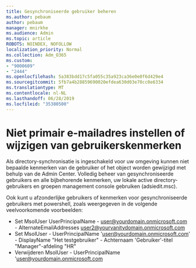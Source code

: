 ```yaml
---
title: Gesynchroniseerde gebruiker beheren
ms.author: pebaum
author: pebaum
manager: mnirkhe
ms.audience: Admin
ms.topic: article
ROBOTS: NOINDEX, NOFOLLOW
localization_priority: Normal
ms.collection: Adm_O365
ms.custom:
- "9000609"
- "2444"
ms.openlocfilehash: 5a383bdd17c5fa055c35a923ca36e0e0f6d429e4
ms.sourcegitcommit: 5fb7a4b28859690020efdea630d03e70cc0e6334
ms.translationtype: MT
ms.contentlocale: nl-NL
ms.lasthandoff: 06/28/2019
ms.locfileid: "35380500"
---
```

# <a name="unable-to-set-primary-email-address-or-change-user-attributes"></a>Niet primair e-mailadres instellen of wijzigen van gebruikerskenmerken

Als directory-synchronisatie is ingeschakeld voor uw omgeving kunnen niet bepaalde kenmerken van de gebruiker of het object worden gewijzigd met behulp van de Admin Center.
Volledig beheer van gesynchroniseerde gebruikers en alle bijbehorende kenmerken, uw lokale active directory-gebruikers en groepen management console gebruiken (adsiedit.msc).  

Ook kunt u afzonderlijke gebruikers of kenmerken voor gesynchroniseerde gebruikers met powershell, zoals weergegeven in de volgende veelvoorkomende voorbeelden: 
- Set MsolUser UserPrincipalName - user@yourdomain.onmicrosoft.com - AlternateEmailAddresses user2@yourvanitydomain.onmicrosoft.com
- Set MsolUser - UserPrincipalName 'user@yourdomain.onmicrosoft.com' - DisplayName "Het testgebruiker" - Achternaam 'Gebruiker'-titel "Manager"-afdeling "HR"
- Verwijderen MsolUser - UserPrincipalName 'user@yourdomain.onmicrosoft.com